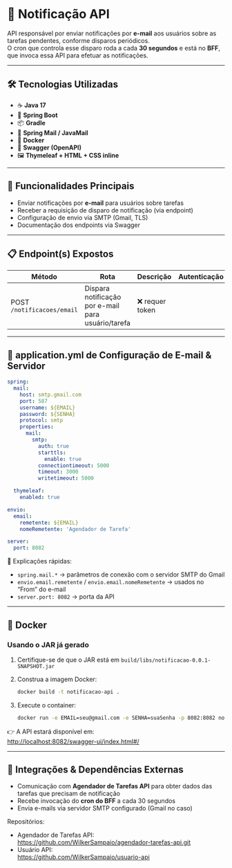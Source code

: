 # 📢 Notificação API

API responsável por enviar notificações por **e-mail** aos usuários sobre as tarefas pendentes, conforme disparos periódicos.  
O cron que controla esse disparo roda a cada **30 segundos** e está no **BFF**, que invoca essa API para efetuar as notificações.

---

## 🛠 Tecnologias Utilizadas

- ☕ **Java 17**  
- 🌱 **Spring Boot**  
- 📦 **Gradle**  
- 📧 **Spring Mail / JavaMail**  
- 🐳 **Docker**  
- 📄 **Swagger (OpenAPI)**  
- 🖼️ **Thymeleaf + HTML + CSS inline** 

---

## 🧭 Funcionalidades Principais

- Enviar notificações por **e-mail** para usuários sobre tarefas  
- Receber a requisição de disparo de notificação (via endpoint)  
- Configuração de envio via SMTP (Gmail, TLS)  
- Documentação dos endpoints via Swagger  

---

## 📋 Endpoint(s) Expostos

| Método | Rota | Descrição | Autenticação |
|---|---|---|---|
| POST `/notificacoes/email` | Dispara notificação por e-mail para usuário/tarefa | ❌ requer token |

---

## 📄 application.yml de Configuração de E-mail & Servidor

```yaml
spring:
  mail:
    host: smtp.gmail.com
    port: 587
    username: ${EMAIL}
    password: ${SENHA}
    protocol: smtp
    properties:
      mail:
        smtp:
          auth: true
          starttls:
            enable: true
          connectiontimeout: 5000
          timeout: 3000
          writetimeout: 5000

  thymeleaf:
    enabled: true

envio:
  email:
    remetente: ${EMAIL}
    nomeRemetente: 'Agendador de Tarefa'

server:
  port: 8082
```

📌 Explicações rápidas:

- `spring.mail.*` → parâmetros de conexão com o servidor SMTP do Gmail  
- `envio.email.remetente` / `envio.email.nomeRemetente` → usados no “From” do e-mail  
- `server.port: 8082` → porta da API  

---

## 🚀 Docker

### Usando o JAR já gerado  

1. Certifique-se de que o JAR está em `build/libs/notificacao-0.0.1-SNAPSHOT.jar`  

2. Construa a imagem Docker:  
   ```bash
   docker build -t notificacao-api .
   ```

3. Execute o container:  
   ```bash
   docker run -e EMAIL=seu@gmail.com -e SENHA=suaSenha -p 8082:8082 notificacao-api
   ```

👉 A API estará disponível em:  
[http://localhost:8082/swagger-ui/index.html#/](http://localhost:8082/swagger-ui/index.html#/)

---

## 🔗 Integrações & Dependências Externas

- Comunicação com **Agendador de Tarefas API** para obter dados das tarefas que precisam de notificação  
- Recebe invocação do **cron do BFF** a cada 30 segundos  
- Envia e-mails via servidor SMTP configurado (Gmail no caso)  

Repositórios:

- Agendador de Tarefas API:  
  https://github.com/WilkerSampaio/agendador-tarefas-api.git  
- Usuário API:  
  https://github.com/WilkerSampaio/usuario-api
